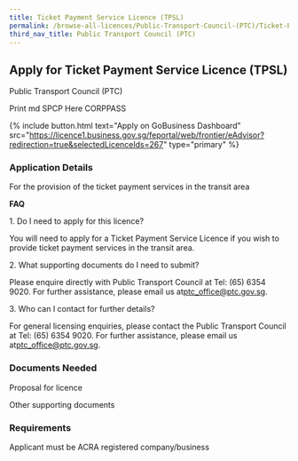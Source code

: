 ```yaml
---
title: Ticket Payment Service Licence (TPSL)
permalink: /browse-all-licences/Public-Transport-Council-(PTC)/Ticket-Payment-Service-Licence-(TPSL)
third_nav_title: Public Transport Council (PTC)
---
```


## Apply for Ticket Payment Service Licence (TPSL)

Public Transport Council (PTC)

Print md SPCP Here CORPPASS

{% include button.html text="Apply on GoBusiness Dashboard" src="https://licence1.business.gov.sg/feportal/web/frontier/eAdvisor?redirection=true&selectedLicenceIds=267" type="primary" %}

### Application Details

<p>For the provision of the ticket payment services in the transit area</p>
<p><strong>FAQ</strong></p>
<p>1. Do I need to apply for this licence?</p>
<p>You will need to apply for a Ticket Payment Service Licence if you wish to provide ticket payment services in the transit area.</p>
<p>2. What supporting documents do I need to submit?</p>
<p>Please enquire directly with Public Transport Council at Tel: (65) 6354 9020. For further assistance, please email us at<a href="mailto:ptc_office@ptc.gov.sg">ptc_office@ptc.gov.sg</a>.</p>
<p>3. Who can I contact for further details?</p>
<p>For general licensing enquiries, please contact the Public Transport Council at Tel: (65) 6354 9020. For further assistance, please email us at<a href="mailto:ptc_office@ptc.gov.sg">ptc_office@ptc.gov.sg</a>.</p>

### Documents Needed

<p>Proposal for licence</p>
<p>Other supporting documents</p>

### Requirements

Applicant must be ACRA registered company/business


